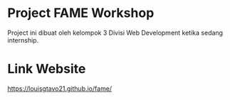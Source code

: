 # Project FAME Workshop
Project ini dibuat oleh kelompok 3 Divisi Web Development ketika sedang internship.


# Link Website
https://louisgtavo21.github.io/fame/
